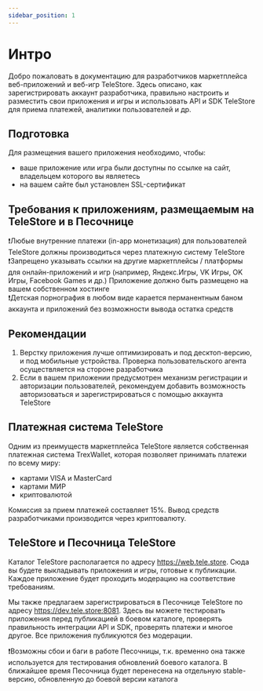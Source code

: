 ```yaml
---
sidebar_position: 1
---
```


# Интро

Добро пожаловать в документацию для разработчиков маркетплейса веб-приложений и веб-игр TeleStore. Здесь описано, как зарегистрировать аккаунт разработчика, правильно настроить и разместить свои приложения и игры и использовать API и SDK TeleStore для приема платежей, аналитики пользователей и др.

## Подготовка

Для размещения вашего приложения необходимо, чтобы:
- ваше приложение или игра были доступны по ссылке на сайт, владельцем которого вы являетесь
- на вашем сайте был установлен SSL-сертификат

## Требования к приложениям, размещаемым на TeleStore и в Песочнице

<div className="important">❗️Любые внутренние платежи (in-app монетизация) для пользователей TeleStore должны производиться через платежную систему TeleStore</div>
<div className="important">❗️Запрещено указывать ссылки на другие маркетплейсы / платформы для онлайн-приложений и игр (например, Яндекс.Игры, VK Игры, OK Игры, Facebook Games и др.) Приложение должно быть размещено на вашем собственном хостинге</div>
<div className="important">❗️Детская порнография в любом виде карается перманентным баном аккаунта и приложений без возможности вывода остатка средств</div> 

## Рекомендации

1. Верстку приложения лучше оптимизировать и под десктоп-версию, и под мобильные устройства. Проверка пользовательского агента осуществляется на стороне разработчика
2. Если в вашем приложении предусмотрен механизм регистрации и авторизации пользователей, рекомендуем добавить возможность авторизоваться и зарегистрироваться с помощью аккаунта TeleStore

## Платежная система TeleStore

Одним из преимуществ маркетплейса TeleStore является собственная платежная система TrexWallet, которая позволяет принимать платежи по всему миру:
- картами VISA и MasterCard
- картами МИР
- криптовалютой

Комиссия за прием платежей составляет 15%. Вывод средств разработчиками производится через криптовалюту.

## TeleStore и Песочница TeleStore

Каталог TeleStore располагается по адресу https://web.tele.store. Сюда вы будете выкладывать приложения и игры, готовые к публикации. Каждое приложение будет проходить модерацию на соответствие требованиям.

Мы также предлагаем зарегистрироваться в Песочнице TeleStore по адресу https://dev.tele.store:8081. Здесь вы можете тестировать приложения перед публикацией в боевом каталоге, проверять правильность интеграции API и SDK, проверять платежи и многое другое. Все приложения публикуются без модерации.

   <div className="important">❗️Возможны сбои и баги в работе Песочницы, т.к. временно она также используется для тестирования обновлений боевого каталога. В ближайшее время Песочница будет перенесена на отдельную stable-версию, обновленную до боевой версии каталога</div>
